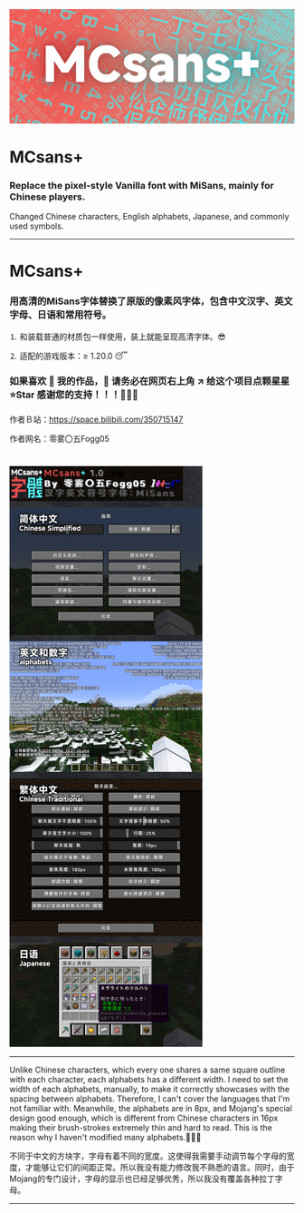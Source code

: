 ![image](description_image/001.jpg)

# MCsans+

### Replace the pixel-style Vanilla font with MiSans, mainly for Chinese players.

Changed Chinese characters, English alphabets, Japanese, and commonly used symbols.

---

# MCsans+

### 用高清的MiSans字体替换了原版的像素风字体，包含中文汉字、英文字母、日语和常用符号。

⒈ 和装载普通的材质包一样使用，装上就能呈现高清字体。😎

⒉ 适配的游戏版本：≥ 1.20.0 😴

### 如果喜欢 🥰 我的作品，🙏 请务必在网页右上角 ↗️ 给这个项目点颗星星 ⭐Star 感谢您的支持！！！🤩🤩🤩

作者Ｂ站：https://space.bilibili.com/350715147

作者网名：零雾〇五Fogg05

# 
![image](description_image/002.jpg)

---

Unlike Chinese characters, which every one shares a same square outline with each character, each alphabets has a different width. I need to set the width of each alphabets, manually, to make it correctly showcases with the spacing between alphabets. Therefore, I can't cover the languages that I'm not familiar with. Meanwhile, the alphabets are in 8px, and Mojang's special design good enough, which is different from Chinese characters in 16px making their brush-strokes extremely thin and hard to read. This is the reason why I haven't modified many alphabets.🥲🥲🥲

不同于中文的方块字，字母有着不同的宽度。这使得我需要手动调节每个字母的宽度，才能够让它们的间距正常。所以我没有能力修改我不熟悉的语言。同时，由于Mojang的专门设计，字母的显示也已经足够优秀，所以我没有覆盖各种拉丁字母。

---
